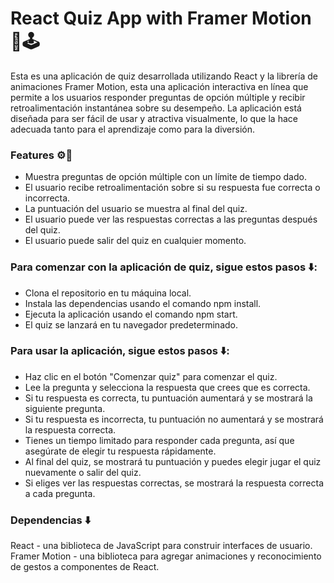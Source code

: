 # React Quiz App with Framer Motion 🎯🕹️

Esta es una aplicación de quiz desarrollada utilizando React y la librería de animaciones Framer Motion, esta una aplicación interactiva en línea que permite a los usuarios responder preguntas de opción múltiple y recibir retroalimentación 
instantánea sobre su desempeño. La aplicación está diseñada para ser fácil de usar y atractiva visualmente, lo que la hace adecuada tanto para el aprendizaje como para la diversión.

### Features ⚙️🧰
 
- Muestra preguntas de opción múltiple con un límite de tiempo dado.
- El usuario recibe retroalimentación sobre si su respuesta fue correcta o incorrecta.
- La puntuación del usuario se muestra al final del quiz.
- El usuario puede ver las respuestas correctas a las preguntas después del quiz.
- El usuario puede salir del quiz en cualquier momento.

### Para comenzar con la aplicación de quiz, sigue estos pasos ⬇️:

- Clona el repositorio en tu máquina local.
- Instala las dependencias usando el comando npm install.
- Ejecuta la aplicación usando el comando npm start.
- El quiz se lanzará en tu navegador predeterminado.

### Para usar la aplicación, sigue estos pasos ⬇️:

- Haz clic en el botón "Comenzar quiz" para comenzar el quiz.
- Lee la pregunta y selecciona la respuesta que crees que es correcta.
- Si tu respuesta es correcta, tu puntuación aumentará y se mostrará la siguiente pregunta.
- Si tu respuesta es incorrecta, tu puntuación no aumentará y se mostrará la respuesta correcta.
- Tienes un tiempo limitado para responder cada pregunta, así que asegúrate de elegir tu respuesta rápidamente.
- Al final del quiz, se mostrará tu puntuación y puedes elegir jugar el quiz nuevamente o salir del quiz.
- Si eliges ver las respuestas correctas, se mostrará la respuesta correcta a cada pregunta.

### Dependencias ⬇️
React - una biblioteca de JavaScript para construir interfaces de usuario.
Framer Motion -  una biblioteca para agregar animaciones y reconocimiento de gestos a componentes de React.
